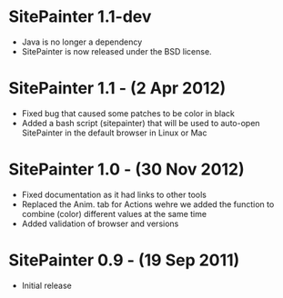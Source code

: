 SitePainter 1.1-dev
=======================

* Java is no longer a dependency
* SitePainter is now released under the BSD license.


SitePainter 1.1 - (2 Apr 2012)
=======================

* Fixed bug that caused some patches to be color in black
* Added a bash script (sitepainter) that will be used to auto-open SitePainter in the default browser in Linux or Mac


SitePainter 1.0 - (30 Nov 2012)
=======================

* Fixed documentation as it had links to other tools
* Replaced the Anim. tab for Actions wehre we added the function to combine (color) different values at the same time
* Added validation of browser and versions


SitePainter 0.9 - (19 Sep 2011)
=======================

* Initial release
